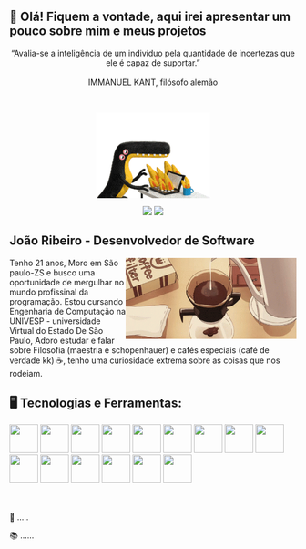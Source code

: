 ## 👋 Olá! Fiquem a vontade, aqui irei apresentar um pouco sobre mim e meus projetos
<p align="center">
 “Avalia-se a inteligência de um indivíduo pela quantidade de incertezas que ele é capaz de suportar.”
 </br>
 </br>
   IMMANUEL KANT, filósofo alemão
</p>

</br>

<p align="center">
  <img src="/giff/horror-fire.gif" align="center" >
</p>

<div align="center">
<a href="https://instagram.com/v_ribeiro_v?utm_source=qr&igshid=NGExMmI2YTkyZg%3D%3D" target="_blank"><img src="https://img.shields.io/badge/-Instagram-%23E4405F?style=for-the-badge&logo=instagram&logoColor=white" target="_blank"  ></a>
<a href="https://www.linkedin.com/in/joao-vribeiro/" target="_blank"><img src="https://img.shields.io/badge/-LinkedIn-%230077B5?style=for-the-badge&logo=linkedin&logoColor=white" target="_blank"></a>   
</div>

## João Ribeiro - Desenvolvedor de Software




<img align="right" alt="Code Girl image" src="/giff/coffee.gif"  width="300px"/>
 
Tenho 21 anos, Moro em São paulo-ZS e busco uma oportunidade de mergulhar no mundo profissinal da programação. Estou cursando Engenharia de Computação na UNIVESP - universidade Virtual do Estado De São Paulo, Adoro estudar e falar sobre Filosofia (maestria e schopenhauer) e cafés especiais (café de verdade kk) ☕, tenho uma curiosidade extrema sobre as coisas que nos rodeiam.

  


## 🖥️ Tecnologias e Ferramentas:

<div display="inline-block">

<img src="https://cdn.jsdelivr.net/gh/devicons/devicon/icons/java/java-original.svg" width="50" height="50"/> 
<img src="https://cdn.jsdelivr.net/gh/devicons/devicon@latest/icons/typescript/typescript-original.svg" width="50" height="50"/>   
<img src="https://cdn.jsdelivr.net/gh/devicons/devicon/icons/javascript/javascript-plain.svg"  width="50" height="50"/>
<img src="https://cdn.jsdelivr.net/gh/devicons/devicon@latest/icons/react/react-original-wordmark.svg" width="50" height="50"/>        
<img src="https://cdn.jsdelivr.net/gh/devicons/devicon/icons/spring/spring-original-wordmark.svg" width="50" height="50"/>
<img src="https://cdn.jsdelivr.net/gh/devicons/devicon/icons/nodejs/nodejs-original-wordmark.svg" width="50" height="50"/>
<img src="https://cdn.jsdelivr.net/gh/devicons/devicon/icons/git/git-original.svg" width="50" height="50"/>
       
<img src="https://cdn.jsdelivr.net/gh/devicons/devicon/icons/postgresql/postgresql-original.svg"  width="50" height="50"/>
<img src="https://cdn.jsdelivr.net/gh/devicons/devicon/icons/mysql/mysql-original.svg" width="50" height="50"/>
<img src="https://cdn.jsdelivr.net/gh/devicons/devicon@latest/icons/jest/jest-plain.svg" width="50" height="50"/>
<img src="https://cdn.jsdelivr.net/gh/devicons/devicon@latest/icons/postman/postman-original.svg" width="50" height="50"/>
<img src="https://cdn.jsdelivr.net/gh/devicons/devicon@latest/icons/prisma/prisma-original-wordmark.svg" width="50" height="50"/>
<img src="https://cdn.jsdelivr.net/gh/devicons/devicon@latest/icons/sass/sass-original.svg" width="50" height="50"/>
<img src="https://cdn.jsdelivr.net/gh/devicons/devicon@latest/icons/swagger/swagger-original.svg" width="50" height="50"/>    
<img src="https://cdn.jsdelivr.net/gh/devicons/devicon/icons/linux/linux-original.svg" width="50" height="50"/>
</div>

</br>
</br>

<div display="inline-block">
 <p align="left">🤿 ..... </p>
 <p align="left">📚 ...... </p>
<div>
 
 </br>
 </br>
 


